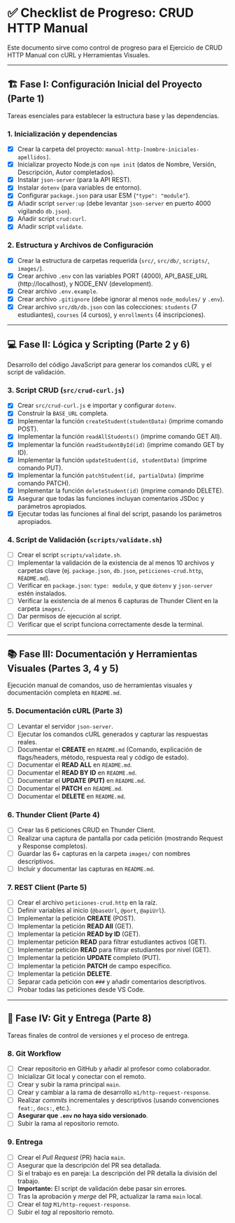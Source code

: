 # ✅ Checklist de Progreso: CRUD HTTP Manual

Este documento sirve como control de progreso para el Ejercicio de CRUD HTTP Manual con cURL y Herramientas Visuales.

---

## 🏗 Fase I: Configuración Inicial del Proyecto (Parte 1)

Tareas esenciales para establecer la estructura base y las dependencias.

### 1. Inicialización y dependencias
- [X] Crear la carpeta del proyecto: `manual-http-[nombre-iniciales-apellidos]`.
- [X] Inicializar proyecto Node.js con `npm init` (datos de Nombre, Versión, Descripción, Autor completados).
- [X] Instalar `json-server` (para la API REST).
- [X] Instalar `dotenv` (para variables de entorno).
- [X] Configurar `package.json` para usar ESM (`"type": "module"`).
- [X] Añadir script `server:up` (debe levantar `json-server` en puerto 4000 vigilando `db.json`).
- [X] Añadir script `crud:curl`.
- [X] Añadir script `validate`.

### 2. Estructura y Archivos de Configuración
- [X] Crear la estructura de carpetas requerida (`src/`, `src/db/`, `scripts/`, `images/`).
- [X] Crear archivo `.env` con las variables PORT (4000), API\_BASE\_URL (http://localhost), y NODE\_ENV (development).
- [X] Crear archivo `.env.example`.
- [X] Crear archivo `.gitignore` (debe ignorar al menos `node_modules/` y `.env`).
- [X] Crear archivo `src/db/db.json` con las colecciones: `students` (7 estudiantes), `courses` (4 cursos), y `enrollments` (4 inscripciones).

---

## 💻 Fase II: Lógica y Scripting (Parte 2 y 6)

Desarrollo del código JavaScript para generar los comandos cURL y el script de validación.

### 3. Script CRUD (`src/crud-curl.js`)
- [X] Crear `src/crud-curl.js` e importar y configurar `dotenv`.
- [X] Construir la `BASE_URL` completa.
- [X] Implementar la función `createStudent(studentData)` (imprime comando POST).
- [X] Implementar la función `readAllStudents()` (imprime comando GET All).
- [X] Implementar la función `readStudentById(id)` (imprime comando GET by ID).
- [X] Implementar la función `updateStudent(id, studentData)` (imprime comando PUT).
- [X] Implementar la función `patchStudent(id, partialData)` (imprime comando PATCH).
- [X] Implementar la función `deleteStudent(id)` (imprime comando DELETE).
- [X] Asegurar que todas las funciones incluyan comentarios JSDoc y parámetros apropiados.
- [X] Ejecutar todas las funciones al final del script, pasando los parámetros apropiados.

### 4. Script de Validación (`scripts/validate.sh`)
- [ ] Crear el script `scripts/validate.sh`.
- [ ] Implementar la validación de la existencia de al menos 10 archivos y carpetas clave (ej. `package.json`, `db.json`, `peticiones-crud.http`, `README.md`).
- [ ] Verificar en `package.json`: `type: module`, y que `dotenv` y `json-server` estén instalados.
- [ ] Verificar la existencia de al menos 6 capturas de Thunder Client en la carpeta `images/`.
- [ ] Dar permisos de ejecución al script.
- [ ] Verificar que el script funciona correctamente desde la terminal.

---

## 📚 Fase III: Documentación y Herramientas Visuales (Partes 3, 4 y 5)

Ejecución manual de comandos, uso de herramientas visuales y documentación completa en `README.md`.

### 5. Documentación cURL (Parte 3)
- [ ] Levantar el servidor `json-server`.
- [ ] Ejecutar los comandos cURL generados y capturar las respuestas reales.
- [ ] Documentar el **CREATE** en `README.md` (Comando, explicación de flags/headers, método, respuesta real y código de estado).
- [ ] Documentar el **READ ALL** en `README.md`.
- [ ] Documentar el **READ BY ID** en `README.md`.
- [ ] Documentar el **UPDATE (PUT)** en `README.md`.
- [ ] Documentar el **PATCH** en `README.md`.
- [ ] Documentar el **DELETE** en `README.md`.

### 6. Thunder Client (Parte 4)
- [ ] Crear las 6 peticiones CRUD en Thunder Client.
- [ ] Realizar una captura de pantalla por cada petición (mostrando Request y Response completos).
- [ ] Guardar las 6+ capturas en la carpeta `images/` con nombres descriptivos.
- [ ] Incluir y documentar las capturas en `README.md`.

### 7. REST Client (Parte 5)
- [ ] Crear el archivo `peticiones-crud.http` en la raíz.
- [ ] Definir variables al inicio (`@baseUrl`, `@port`, `@apiUrl`).
- [ ] Implementar la petición **CREATE** (POST).
- [ ] Implementar la petición **READ All** (GET).
- [ ] Implementar la petición **READ by ID** (GET).
- [ ] Implementar petición **READ** para filtrar estudiantes activos (GET).
- [ ] Implementar petición **READ** para filtrar estudiantes por nivel (GET).
- [ ] Implementar la petición **UPDATE** completo (PUT).
- [ ] Implementar la petición **PATCH** de campo específico.
- [ ] Implementar la petición **DELETE**.
- [ ] Separar cada petición con `###` y añadir comentarios descriptivos.
- [ ] Probar todas las peticiones desde VS Code.

---

## 🌿 Fase IV: Git y Entrega (Parte 8)

Tareas finales de control de versiones y el proceso de entrega.

### 8. Git Workflow
- [ ] Crear repositorio en GitHub y añadir al profesor como colaborador.
- [ ] Inicializar Git local y conectar con el remoto.
- [ ] Crear y subir la rama principal `main`.
- [ ] Crear y cambiar a la rama de desarrollo `m1/http-request-response`.
- [ ] Realizar *commits* incrementales y descriptivos (usando convenciones `feat:`, `docs:`, etc.).
- [ ] **Asegurar que `.env` no haya sido versionado**.
- [ ] Subir la rama al repositorio remoto.

### 9. Entrega
- [ ] Crear el *Pull Request* (PR) hacia `main`.
- [ ] Asegurar que la descripción del PR sea detallada.
- [ ] Si el trabajo es en pareja: La descripción del PR detalla la división del trabajo.
- [ ] **Importante:** El script de validación debe pasar sin errores.
- [ ] Tras la aprobación y *merge* del PR, actualizar la rama `main` local.
- [ ] Crear el *tag* `M1/http-request-response`.
- [ ] Subir el *tag* al repositorio remoto.